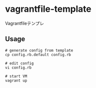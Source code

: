 # vagrantfile-template
Vagrantfileテンプレ

## Usage
```
# generate config from template
cp config.rb.default config.rb

# edit config
vi config.rb

# start VM
vagrant up
```
